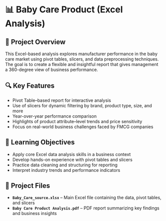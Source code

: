 # 📊 Baby Care Product (Excel Analysis)

## 📁 Project Overview

This Excel-based analysis explores manufacturer performance in the baby care market using pivot tables, slicers, and data preprocessing techniques. The goal is to create a flexible and insightful report that gives management a 360-degree view of business performance.

## 🔍 Key Features

- Pivot Table–based report for interactive analysis
- Use of slicers for dynamic filtering by brand, product type, size, and more
- Year-over-year performance comparison
- Highlights of product attribute–level trends and price sensitivity
- Focus on real-world business challenges faced by FMCG companies

## 🎯 Learning Objectives

- Apply core Excel data analysis skills in a business context
- Develop hands-on experience with pivot tables and slicers
- Practice data cleaning and structuring for reporting
- Interpret industry trends and performance indicators


## 📂 Project Files

- **`Baby_Care_source.xlsx`** – Main Excel file containing the data, pivot tables, and slicers  
- **`Baby Care Product Analysis.pdf`** – PDF report summarizing key findings and business insights  
